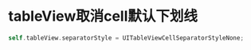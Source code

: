 # tableView取消cell默认下划线

``` objective-c
self.tableView.separatorStyle = UITableViewCellSeparatorStyleNone;
```